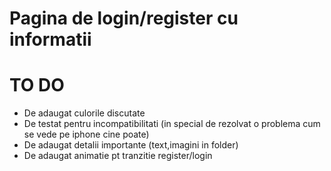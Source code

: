 # Pagina de login/register cu informatii

# TO DO

* De adaugat culorile discutate
* De testat pentru incompatibilitati (in special de rezolvat o problema cum se vede pe iphone cine poate)
* De adaugat detalii importante (text,imagini in folder)
* De adaugat animatie pt tranzitie register/login